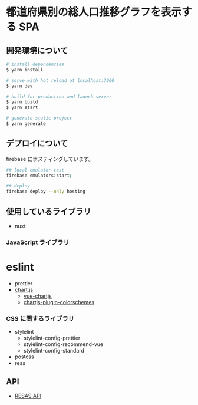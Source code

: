 # 都道府県別の総人口推移グラフを表示する SPA

## 開発環境について

```bash
# install dependencies
$ yarn install

# serve with hot reload at localhost:3000
$ yarn dev

# build for production and launch server
$ yarn build
$ yarn start

# generate static project
$ yarn generate
```

## デプロイについて

firebase にホスティングしています。

```bash
## local emulator test
firebase emulators:start;

## deploy
firebase deploy --only hosting

```

## 使用しているライブラリ

- nuxt

### JavaScript ライブラリ

# eslint

- prettier
- [chart.js](https://www.chartjs.org/)
  - [vue-chartjs](https://vue-chartjs.org/)
  - [chartjs-plugin-colorschemes](https://nagix.github.io/chartjs-plugin-colorschemes/ja/)

### CSS に関するライブラリ

- stylelint
  - stylelint-config-prettier
  - stylelint-config-recommend-vue
  - stylelint-config-standard
- postcss
- ress

## API

- [RESAS API](https://opendata.resas-portal.go.jp/)
